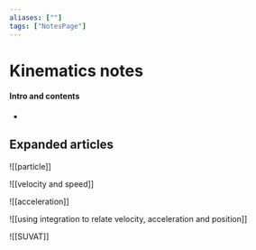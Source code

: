```yaml
---
aliases: [""]
tags: ["NotesPage"]
---
```


# Kinematics notes

#### Intro and contents
- 


## Expanded articles
![[particle]]

![[velocity and speed]]

![[acceleration]]

![[using integration to relate velocity, acceleration and position]]

![[SUVAT]]